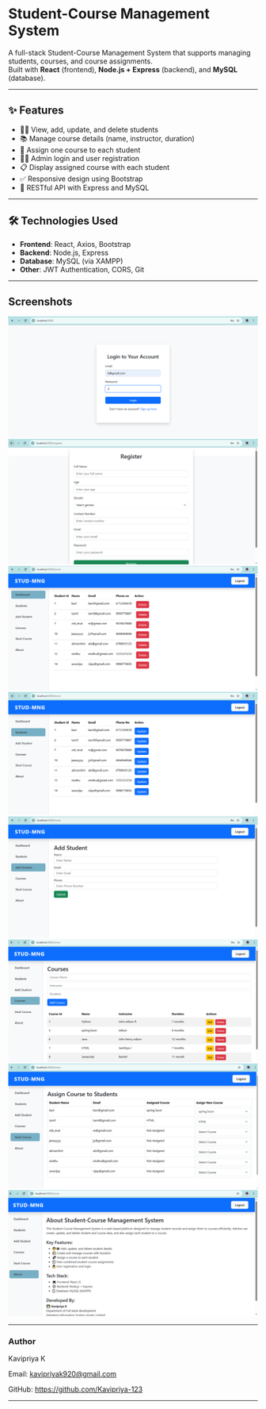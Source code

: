 # Student-Course Management System

A full-stack Student-Course Management System that supports managing students, courses, and course assignments.  
Built with **React** (frontend), **Node.js + Express** (backend), and **MySQL** (database).

---

## ✨ Features

- 🧑‍🎓 View, add, update, and delete students
- 📚 Manage course details (name, instructor, duration)
- 🔗 Assign one course to each student
- 👨‍💼 Admin login and user registration
- 📋 Display assigned course with each student
- ✅ Responsive design using Bootstrap
- 📡 RESTful API with Express and MySQL

---

## 🛠 Technologies Used

- **Frontend**: React, Axios, Bootstrap
- **Backend**: Node.js, Express
- **Database**: MySQL (via XAMPP)
- **Other**: JWT Authentication, CORS, Git

---

## Screenshots
![Screenshot 1](assets/p1.PNG)  
![Screenshot 2](assets/p2.PNG)  
![Screenshot 3](assets/p3.PNG)
![Screenshot 4](assets/p4.PNG)  
![Screenshot 5](assets/p5.PNG)  
![Screenshot 6](assets/p6.PNG)  
![Screenshot 7](assets/p7.PNG)  
![Screenshot 8](assets/p8.PNG)

---
### Author
Kavipriya K

Email: kavipriyak920@gmail.com

GitHub: https://github.com/Kavipriya-123

---
